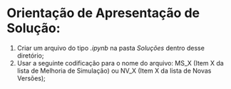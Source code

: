 # Orientação de Apresentação de Solução:
1. Criar um arquivo do tipo *.ipynb*  na pasta *Soluções* dentro desse diretório;
2. Usar a seguinte codificação para o nome do arquivo: MS_X (Item X da lista de Melhoria de Simulação) ou NV_X (Item X da lista de Novas Versões);
